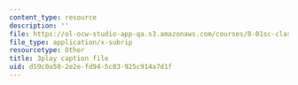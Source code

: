 ```yaml
---
content_type: resource
description: ''
file: https://ol-ocw-studio-app-qa.s3.amazonaws.com/courses/8-01sc-classical-mechanics-fall-2016/d59c0a502e2efd945c03925c914a7d1f_5zXYEVWSIsg.srt
file_type: application/x-subrip
resourcetype: Other
title: 3play caption file
uid: d59c0a50-2e2e-fd94-5c03-925c914a7d1f
---
```

